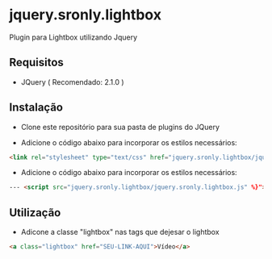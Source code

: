 jquery.sronly.lightbox
======================

Plugin para Lightbox utilizando Jquery

Requisitos
--------------
- JQuery ( Recomendado: 2.1.0 )


Instalação
--------------

- Clone este repositório para sua pasta de plugins do JQuery

- Adicione o código abaixo para incorporar os estilos necessários:
```html
<link rel="stylesheet" type="text/css" href="jquery.sronly.lightbox/jquery.sronly.lightbox.css" %}">
```

- Adicione o código abaixo para incorporar os estilos necessários:
```html
--- <script src="jquery.sronly.lightbox/jquery.sronly.lightbox.js" %}"></script>
```

Utilização
--------------
- Adicone a classe "lightbox" nas tags <a> que dejesar o lightbox
```html
<a class="lightbox" href="SEU-LINK-AQUI">Vídeo</a>
```